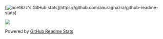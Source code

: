 


[![ace18zz's GitHub stats](https://github-readme-stats.vercel.app/api?username=ace18zz&show_icons=true&hide=stars,commits,prs,issues,contribs,)](https://github.com/anuraghazra/github-readme-stats)



<a href="https://github.com/ace18zz">
  <img align="center" src="https://github-readme-stats.vercel.app/api/top-langs/?username=ace18zz&layout=compact" />
</a>



Powered by [GitHub Readme Stats](https://github.com/anuraghazra/github-readme-stats)
